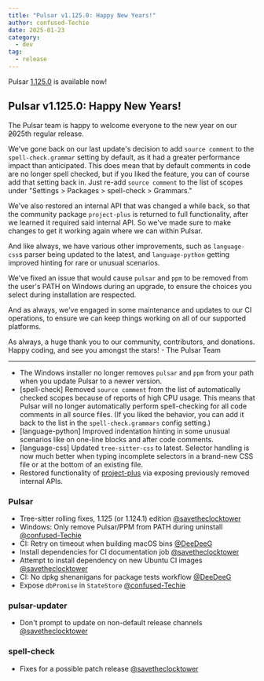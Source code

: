 ```yaml
---
title: "Pulsar v1.125.0: Happy New Years!"
author: confused-Techie
date: 2025-01-23
category:
  - dev
tag:
  - release
---
```


Pulsar [1.125.0](https://github.com/pulsar-edit/pulsar/releases/tag/v1.125.0) is available now!

<!-- more -->

## Pulsar v1.125.0: Happy New Years!

The Pulsar team is happy to welcome everyone to the new year on our ~~20~~25th regular release.

We've gone back on our last update's decision to add `source comment` to the `spell-check.grammar` setting by default, as it had a greater performance impact than anticipated. This does mean that by default comments in code are no longer spell checked, but if you liked the feature, you can of course add that setting back in. Just re-add `source comment` to the list of scopes under "Settings > Packages > spell-check > Grammars."

We've also restored an internal API that was changed a while back, so that the community package `project-plus` is returned to full functionality, after we learned it required said internal API. So we've made sure to make changes to get it working again where we can within Pulsar.

And like always, we have various other improvements, such as `language-css`s parser being updated to the latest, and `language-python` getting improved hinting for rare or unusual scenarios.

We've fixed an issue that would cause `pulsar` and `ppm` to be removed from the user's PATH on Windows during an upgrade, to ensure the choices you select during installation are respected.

And as always, we've engaged in some maintenance and updates to our CI operations, to ensure we can keep things working on all of our supported platforms.

As always, a huge thank you to our community, contributors, and donations.
Happy coding, and see you amongst the stars!
\- The Pulsar Team

---

- The Windows installer no longer removes `pulsar` and `ppm` from your path when you update Pulsar to a newer version.
- [spell-check] Removed `source comment` from the list of automatically checked scopes because of reports of high CPU usage. This means that Pulsar will no longer automatically perform spell-checking for all code comments in all source files. (If you liked the behavior, you can add it back to the list in the `spell-check.grammars` config setting.)
- [language-python] Improved indentation hinting in some unusual scenarios like on one-line blocks and after code comments.
- [language-css] Updated `tree-sitter-css` to latest. Selector handling is now much better when typing incomplete selectors in a brand-new CSS file or at the bottom of an existing file.
- Restored functionality of [project-plus](https://web.pulsar-edit.dev/packages/project-plus) via exposing previously removed internal APIs.

### Pulsar

- Tree-sitter rolling fixes, 1.125 (or 1.124.1) edition [@savetheclocktower](https://github.com/pulsar-edit/pulsar/pull/1172)
- Windows: Only remove Pulsar/PPM from PATH during uninstall [@confused-Techie](https://github.com/pulsar-edit/pulsar/pull/1183)
- CI: Retry on timeout when building macOS bins [@DeeDeeG](https://github.com/pulsar-edit/pulsar/pull/1178)
- Install dependencies for CI documentation job [@savetheclocktower](https://github.com/pulsar-edit/pulsar/pull/1193)
- Attempt to install dependency on new Ubuntu CI images [@savetheclocktower](https://github.com/pulsar-edit/pulsar/pull/1192)
- CI: No dpkg shenanigans for package tests workflow [@DeeDeeG](https://github.com/pulsar-edit/pulsar/pull/1188)
- Expose `dbPromise` in `StateStore` [@confused-Techie](https://github.com/pulsar-edit/pulsar/pull/1171)

### pulsar-updater

- Don't prompt to update on non-default release channels [@savetheclocktower](https://github.com/pulsar-edit/pulsar/pull/1185)

### spell-check

- Fixes for a possible patch release [@savetheclocktower](https://github.com/pulsar-edit/pulsar/pull/1173)
